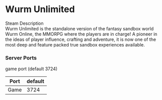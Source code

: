 # Wurm Unlimited

Steam Description  
Wurm Unlimited is the standalone version of the fantasy sandbox world Wurm Online, the MMORPG where the players are in charge! A pioneer in the ideas of player influence, crafting and adventure, it is now one of the most deep and feature packed true sandbox experiences available. 

### Server Ports  
game port (default 3724)  

| Port    | default |
|---------|---------|
| Game    | 3724    |